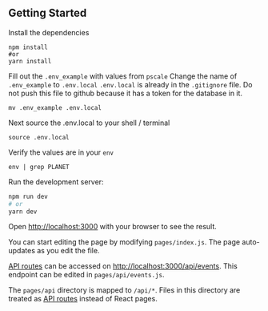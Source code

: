 ## Getting Started
Install the dependencies
```
npm install
#or
yarn install
```

Fill out the `.env_example` with values from `pscale`
Change the name of `.env_example` to `.env.local`
`.env.local` is already in the `.gitignore` file. Do not push this file to github because it has a token for the database in it.
```
mv .env_example .env.local
```
Next source the .env.local to your shell / terminal
```
source .env.local
```
Verify the values are in your `env`
```
env | grep PLANET
```


Run the development server:

```bash
npm run dev
# or
yarn dev
```

Open [http://localhost:3000](http://localhost:3000) with your browser to see the result.

You can start editing the page by modifying `pages/index.js`. The page auto-updates as you edit the file.

[API routes](https://nextjs.org/docs/api-routes/introduction) can be accessed on [http://localhost:3000/api/events](http://localhost:3000/api/events). This endpoint can be edited in `pages/api/events.js`.

The `pages/api` directory is mapped to `/api/*`. Files in this directory are treated as [API routes](https://nextjs.org/docs/api-routes/introduction) instead of React pages.
